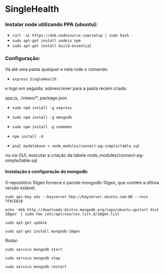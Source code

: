 # SingleHealth

### Instalar node utilizando PPA (ubuntu):

* `curl -sL https://deb.nodesource.com/setup | sudo bash -`
* `sudo apt-get install nodejs npm`
* `sudo apt-get install build-essential`

### Configuração:
  
Vá até uma pasta qualquer e nela rode o comando:

* `express SingleHealth`
 
e logo em seguida, sobrescrever para a pasta recém criada: 

 app.js, ./views/*,  package.json 

* `sudo npm install -g express`  

* `sudo npm install -g mongodb`

* `sudo npm install -g nodemon`

* `npm install -d`

* `psql mydatabase < node_modules/connect-pg-simple/table.sql` 
 
ou via GUI, executar a criação da tabela node_modules/connect-pg-simple/table.sql
 
 
#### Instalação e configuração do mongodb: 
 O repositório 10gen fornece o pacote mongodb-10gen, que contém a última versão estável.

 `sudo apt-key adv --keyserver hkp://keyserver.ubuntu.com:80 --recv 7F0CEB10`
 
 `echo 'deb http://downloads-distro.mongodb.org/repo/ubuntu-upstart dist 10gen' | sudo tee /etc/apt/sources.list.d/10gen.list`
 
 `sudo apt-get update`

 `sudo apt-get install mongodb-10gen`
 
 Rodar:
 
 `sudo service mongodb start`
 
 `sudo service mongodb stop`
 
 `sudo service mongodb restart`
